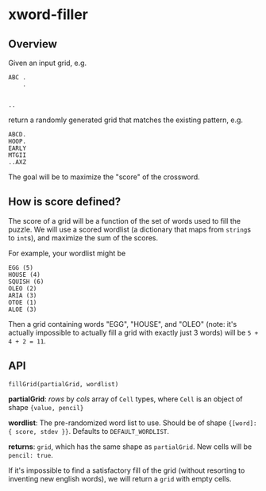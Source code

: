 # xword-filler

## Overview
Given an input grid, e.g. 
```
ABC .
    .
    
    
..       
```

return a randomly generated grid that matches the existing pattern, e.g. 
```
ABCD.
HOOP.
EARLY
MTGII
..AXZ
```

The goal will be to maximize the "score" of the crossword.

## How is score defined?

The score of a grid will be a function of the set of words used to fill the puzzle.
We will use a scored wordlist (a dictionary that maps from `string`s to `int`s), and maximize the sum of the scores.

For example, your wordlist might be 
```
EGG (5)
HOUSE (4)
SQUISH (6)
OLEO (2)
ARIA (3)
OTOE (1)
ALOE (3)
```

Then a grid containing words "EGG", "HOUSE", and "OLEO" (note: it's actually impossible to actually fill a grid with exactly just 3 words) will be
`5 + 4 + 2 = 11`.

## API

`fillGrid(partialGrid, wordlist)`

**partialGrid**: *rows* by *cols* array of `Cell` types, where `Cell` is an object of shape `{value, pencil}`

**wordlist**: The pre-randomized word list to use. Should be of shape `{[word]: { score, stdev }}`. Defaults to `DEFAULT_WORDLIST`.

**returns**: `grid`, which has the same shape as `partialGrid`. New cells will be `pencil: true`.

If it's impossible to find a satisfactory fill of the grid (without resorting to inventing new english words), we will return a `grid` with empty cells.
